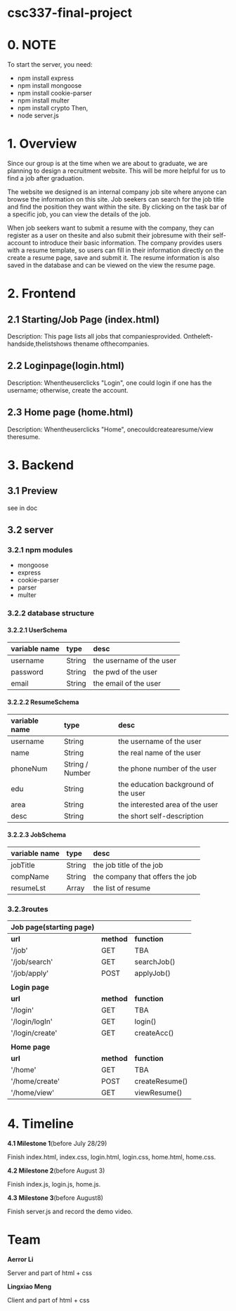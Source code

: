 # csc337-final-project
# 0. NOTE
To start the server, you need:
* npm install express
* npm install mongoose
* npm install cookie-parser
* npm install multer
* npm install crypto
Then,
* node server.js

# 1. Overview

Since our group is at the time when we are about to graduate, we are planning to design a recruitment website. This will be more helpful for us to find a job after graduation.

The website we designed is an internal company job site where anyone can browse the information on this site. Job seekers can search for the job title and find the position they want within the site. By clicking on the task bar of a specific job, you can view the details of the job.

When job seekers want to submit a resume with the company, they can register as a user on thesite and also submit their jobresume with their self-account to introduce their basic information. The company provides users with a resume template, so users can fill in their information directly on the create a resume page, save and submit it. The resume information is also saved in the database and can be viewed on the view the resume page.


# 2. Frontend
## 2.1 Starting/Job Page (index.html)
Description: This page lists all jobs that companiesprovided. Ontheleft-handside,thelistshows thename ofthecompanies.

## 2.2 Loginpage(login.html)
Description: Whentheuserclicks "Login", one could login if one has the username; otherwise, create the account.

## 2.3 Home page (home.html)
Description: Whentheuserclicks "Home", onecouldcreatearesume/view theresume.

# 3. Backend
## 3.1 Preview
see in doc
## 3.2 server

### 3.2.1 npm modules

* mongoose
* express
* cookie-parser
* parser
* multer
### 3.2.2 database structure

#### 3.2.2.1 UserSchema

|**variable name**|**type**|**desc**|
|:----|:----|:----|
|username|String|the username of the user|
|password|String|the pwd of the user|
|email|String|the email of the user|

#### 3.2.2.2 ResumeSchema

|**variable name**|**type**|**desc**|
|:----|:----|:----|
|username|String|the username of the user|
|name|String|the real name of the user|
|phoneNum|String / Number|the phone number of the user|
|edu|String|the education background of the user|
|area|String|the interested area of the user|
|desc|String|the short self-description|

#### 3.2.2.3 JobSchema

|**variable name**|**type**|**desc**|
|:----|:----|:----|
|jobTitle|String|the job title of the job|
|compName|String|the company that offers the job|
|resumeLst|Array|the list of resume|

### 3.2.3routes

|**Job page(starting page)**|    |    |
|:----|:----|:----|
|**url**|**method**|**function**|
|'/job'|GET|TBA|
|'/job/search'|GET|searchJob()|
|'/job/apply'|POST|applyJob()|
|    |    |    |
|**Login page**|    |    |
|**url**|**method**|**function**|
|'/login'|GET|TBA|
|'/login/logIn'|GET|login()|
|'/login/create'|GET|createAcc()|
|    |    |    |
|**Home page**|    |    |
|**url**|**method**|**function**|
|'/home'|GET|TBA|
|'/home/create'|POST|createResume()|
|'/home/view'|GET|viewResume()|

# 4. Timeline

**4.1 Milestone 1**(before July 28/29)

Finish index.html, index.css, login.html, login.css, home.html, home.css.

**4.2 Milestone 2**(before August 3)

Finish index.js, login.js, home.js.

**4.3 Milestone 3**(before August8)

Finish server.js and record the demo video.

# Team

**Aerror Li**

Server and part of html + css

**Lingxiao Meng**

Client and part of html + css



